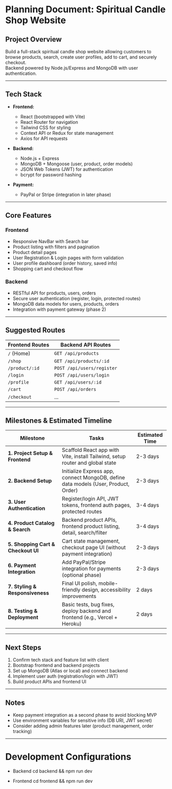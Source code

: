 # Planning Document: Spiritual Candle Shop Website

## Project Overview
Build a full-stack spiritual candle shop website allowing customers to browse products, search, create user profiles, add to cart, and securely checkout.  
Backend powered by Node.js/Express and MongoDB with user authentication.

---

## Tech Stack

- **Frontend:**  
  - React (bootstrapped with Vite)  
  - React Router for navigation  
  - Tailwind CSS for styling  
  - Context API or Redux for state management  
  - Axios for API requests  

- **Backend:**  
  - Node.js + Express  
  - MongoDB + Mongoose (user, product, order models)  
  - JSON Web Tokens (JWT) for authentication  
  - bcrypt for password hashing  

- **Payment:**  
  - PayPal or Stripe (integration in later phase)  

---

## Core Features

### Frontend  
- Responsive NavBar with Search bar  
- Product listing with filters and pagination  
- Product detail pages  
- User Registration & Login pages with form validation  
- User profile dashboard (order history, saved info)  
- Shopping cart and checkout flow  

### Backend  
- RESTful API for products, users, orders  
- Secure user authentication (register, login, protected routes)  
- MongoDB data models for users, products, orders  
- Integration with payment gateway (phase 2)  

---

## Suggested Routes

| Frontend Routes      | Backend API Routes         |
|---------------------|---------------------------|
| `/` (Home)          | `GET /api/products`       |
| `/shop`             | `GET /api/products/:id`   |
| `/product/:id`      | `POST /api/users/register`|
| `/login`            | `POST /api/users/login`   |
| `/profile`          | `GET /api/users/:id`      |
| `/cart`             | `POST /api/orders`        |
| `/checkout`         | ...                       |

---

## Milestones & Estimated Timeline

| Milestone                         | Tasks                                                     | Estimated Time      |
|----------------------------------|-----------------------------------------------------------|---------------------|
| **1. Project Setup & Frontend**  | Scaffold React app with Vite, install Tailwind, setup router and global state | 2-3 days            |
| **2. Backend Setup**              | Initialize Express app, connect MongoDB, define data models (User, Product, Order) | 2-3 days            |
| **3. User Authentication**       | Register/login API, JWT tokens, frontend auth pages, protected routes | 3-4 days            |
| **4. Product Catalog & Search**  | Backend product APIs, frontend product listing, detail, search/filter | 3-4 days            |
| **5. Shopping Cart & Checkout UI**| Cart state management, checkout page UI (without payment integration) | 2-3 days            |
| **6. Payment Integration**        | Add PayPal/Stripe integration for payments (optional phase) | 2-3 days            |
| **7. Styling & Responsiveness**   | Final UI polish, mobile-friendly design, accessibility improvements | 2 days              |
| **8. Testing & Deployment**       | Basic tests, bug fixes, deploy backend and frontend (e.g., Vercel + Heroku) | 2 days              |

---

## Next Steps

1. Confirm tech stack and feature list with client  
2. Bootstrap frontend and backend projects  
3. Set up MongoDB (Atlas or local) and connect backend  
4. Implement user auth (registration/login with JWT)  
5. Build product APIs and frontend UI  

---

## Notes

- Keep payment integration as a second phase to avoid blocking MVP  
- Use environment variables for sensitive info (DB URI, JWT secret)  
- Consider adding admin features later (product management, order tracking)  

---

# Development Configurations 
-  Backend
cd backend && npm run dev

- Frontend
cd frontend && npm run dev